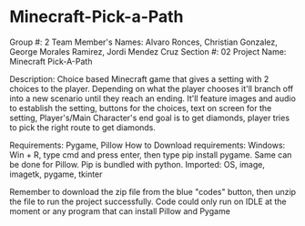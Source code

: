 # Minecraft-Pick-a-Path
Group #: 2
Team Member's Names:  Alvaro Ronces, Christian Gonzalez, George Morales Ramirez, Jordi Mendez Cruz
Section #: 02
Project Name: Minecraft Pick-A-Path

Description: Choice based Minecraft game that gives a setting with 2 choices to the player. Depending on what the player chooses it'll branch off into a new scenario until they reach an ending. It'll feature images and audio to establish the setting, buttons for the choices, text on screen for the setting, Player's/Main Character's end goal is to get diamonds, player tries to pick the right route to get diamonds. 

Requirements: Pygame, Pillow
How to Download requirements: 
Windows: Win + R, type cmd and press enter, then type pip install pygame. Same can be done for Pillow. Pip is bundled with python.
Imported: OS, image, imagetk, pygame, tkinter

Remember to download the zip file from the blue "codes" button, then unzip the file to run the project successfully. 
Code could only run on IDLE at the moment or any program that can install Pillow and Pygame

